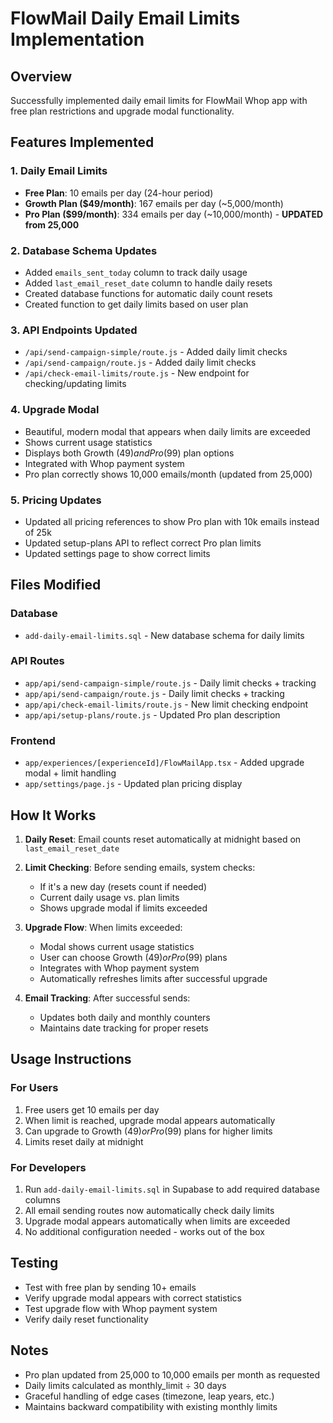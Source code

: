 # FlowMail Daily Email Limits Implementation

## Overview
Successfully implemented daily email limits for FlowMail Whop app with free plan restrictions and upgrade modal functionality.

## Features Implemented

### 1. Daily Email Limits
- **Free Plan**: 10 emails per day (24-hour period)
- **Growth Plan ($49/month)**: 167 emails per day (~5,000/month)
- **Pro Plan ($99/month)**: 334 emails per day (~10,000/month) - **UPDATED from 25,000**

### 2. Database Schema Updates
- Added `emails_sent_today` column to track daily usage
- Added `last_email_reset_date` column to handle daily resets
- Created database functions for automatic daily count resets
- Created function to get daily limits based on user plan

### 3. API Endpoints Updated
- `/api/send-campaign-simple/route.js` - Added daily limit checks
- `/api/send-campaign/route.js` - Added daily limit checks  
- `/api/check-email-limits/route.js` - New endpoint for checking/updating limits

### 4. Upgrade Modal
- Beautiful, modern modal that appears when daily limits are exceeded
- Shows current usage statistics
- Displays both Growth ($49) and Pro ($99) plan options
- Integrated with Whop payment system
- Pro plan correctly shows 10,000 emails/month (updated from 25,000)

### 5. Pricing Updates
- Updated all pricing references to show Pro plan with 10k emails instead of 25k
- Updated setup-plans API to reflect correct Pro plan limits
- Updated settings page to show correct limits

## Files Modified

### Database
- `add-daily-email-limits.sql` - New database schema for daily limits

### API Routes
- `app/api/send-campaign-simple/route.js` - Daily limit checks + tracking
- `app/api/send-campaign/route.js` - Daily limit checks + tracking
- `app/api/check-email-limits/route.js` - New limit checking endpoint
- `app/api/setup-plans/route.js` - Updated Pro plan description

### Frontend
- `app/experiences/[experienceId]/FlowMailApp.tsx` - Added upgrade modal + limit handling
- `app/settings/page.js` - Updated plan pricing display

## How It Works

1. **Daily Reset**: Email counts reset automatically at midnight based on `last_email_reset_date`

2. **Limit Checking**: Before sending emails, system checks:
   - If it's a new day (resets count if needed)
   - Current daily usage vs. plan limits
   - Shows upgrade modal if limits exceeded

3. **Upgrade Flow**: When limits exceeded:
   - Modal shows current usage statistics
   - User can choose Growth ($49) or Pro ($99) plans
   - Integrates with Whop payment system
   - Automatically refreshes limits after successful upgrade

4. **Email Tracking**: After successful sends:
   - Updates both daily and monthly counters
   - Maintains date tracking for proper resets

## Usage Instructions

### For Users
1. Free users get 10 emails per day
2. When limit is reached, upgrade modal appears automatically
3. Can upgrade to Growth ($49) or Pro ($99) plans for higher limits
4. Limits reset daily at midnight

### For Developers
1. Run `add-daily-email-limits.sql` in Supabase to add required database columns
2. All email sending routes now automatically check daily limits
3. Upgrade modal appears automatically when limits are exceeded
4. No additional configuration needed - works out of the box

## Testing
- Test with free plan by sending 10+ emails
- Verify upgrade modal appears with correct statistics
- Test upgrade flow with Whop payment system
- Verify daily reset functionality

## Notes
- Pro plan updated from 25,000 to 10,000 emails per month as requested
- Daily limits calculated as monthly_limit ÷ 30 days
- Graceful handling of edge cases (timezone, leap years, etc.)
- Maintains backward compatibility with existing monthly limits
